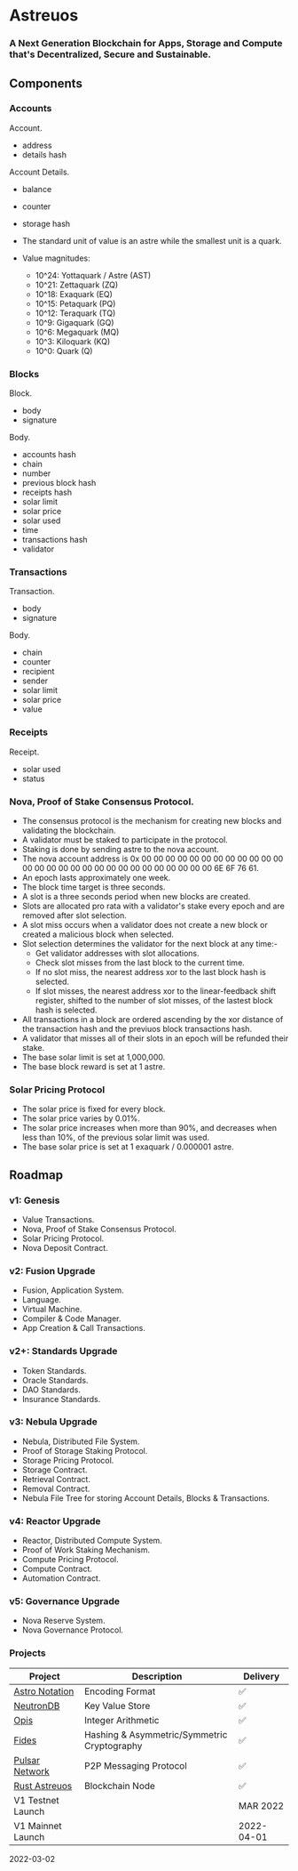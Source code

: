 
# Astreuos

### A Next Generation Blockchain for Apps, Storage and Compute that's Decentralized, Secure and Sustainable.

## Components

### Accounts

Account.
- address
- details hash

Account Details.
- balance
- counter
- storage hash

- The standard unit of value is an astre while the smallest unit is a quark.
- Value magnitudes:
    - 10^24: Yottaquark / Astre (AST)
    - 10^21: Zettaquark (ZQ)
    - 10^18: Exaquark (EQ)
    - 10^15: Petaquark (PQ)
    - 10^12: Teraquark (TQ)
    - 10^9: Gigaquark (GQ)
    - 10^6: Megaquark (MQ)
    - 10^3: Kiloquark (KQ)
    - 10^0: Quark (Q)


### Blocks

Block.
- body
- signature

Body.
- accounts hash
- chain
- number
- previous block hash
- receipts hash
- solar limit
- solar price
- solar used
- time
- transactions hash
- validator

### Transactions

Transaction.
- body
- signature

Body.
- chain
- counter
- recipient
- sender
- solar limit
- solar price
- value

### Receipts

Receipt.
- solar used
- status

### Nova, Proof of Stake Consensus Protocol.
- The consensus protocol is the mechanism for creating new blocks and validating the blockchain.
- A validator must be staked to participate in the protocol.
- Staking is done by sending astre to the nova account.
- The nova account address is 0x 00 00 00 00 00 00 00 00 00 00 00 00 00 00 00 00 00 00 00 00 00 00 00 00 00 00 00 00 6E 6F 76 61.
- An epoch lasts approximately one week.
- The block time target is three seconds.
- A slot is a three seconds period when new blocks are created.
- Slots are allocated pro rata with a validator's stake every epoch and are removed after slot selection.
- A slot miss occurs when a validator does not create a new block or created a malicious block when selected.
- Slot selection determines the validator for the next block at any time:-
    - Get validator addresses with slot allocations.
    - Check slot misses from the last block to the current time.
    - If no slot miss, the nearest address xor to the last block hash is selected.
    - If slot misses, the nearest address xor to the linear-feedback shift register, shifted to the number of slot misses, of the lastest block hash is selected.
- All transactions in a block are ordered ascending by the xor distance of the transaction hash and the previuos block transactions hash.
- A validator that misses all of their slots in an epoch will be refunded their stake.
- The base solar limit is set at 1,000,000.
- The base block reward is set at 1 astre.


### Solar Pricing Protocol
- The solar price is fixed for every block.
- The solar price varies by 0.01%.
- The solar price increases when more than 90%, and decreases when less than 10%, of the previous solar limit was used.
- The base solar price is set at 1 exaquark / 0.000001 astre.

## Roadmap

### v1: Genesis
- Value Transactions.
- Nova, Proof of Stake Consensus Protocol.
- Solar Pricing Protocol.
- Nova Deposit Contract.

### v2: Fusion Upgrade
- Fusion, Application System.
- Language.
- Virtual Machine.
- Compiler & Code Manager.
- App Creation & Call Transactions.

### v2+: Standards Upgrade
- Token Standards.
- Oracle Standards.
- DAO Standards.
- Insurance Standards.

### v3: Nebula Upgrade
- Nebula, Distributed File System.
- Proof of Storage Staking Protocol.
- Storage Pricing Protocol.
- Storage Contract.
- Retrieval Contract.
- Removal Contract.
- Nebula File Tree for storing Account Details, Blocks & Transactions.

### v4: Reactor Upgrade
- Reactor, Distributed Compute System.
- Proof of Work Staking Mechanism.
- Compute Pricing Protocol.
- Compute Contract.
- Automation Contract.

### v5: Governance Upgrade
- Nova Reserve System.
- Nova Governance Protocol.

### Projects
| Project | Description | Delivery |
|---|---|---|
| [Astro Notation](https://github.com/stelar-software/rust-astro-notation) | Encoding Format | ✅ |
| [NeutronDB](https://github.com/stelar-software/rust-neutrondb) | Key Value Store | ✅ |
| [Opis](https://github.com/stelar-software/rust-opis) | Integer Arithmetic | ✅ |
| [Fides](https://github.com/stelar-software/rust-fides) | Hashing & Asymmetric/Symmetric Cryptography | ✅ |
| [Pulsar Network](https://github.com/stelar-software/rust-pulsar-network) | P2P Messaging Protocol | ✅ |
| [Rust Astreuos](https://github.com/astreuos/rust-astreuos) | Blockchain Node | ✅ |
| V1 Testnet Launch | | MAR 2022 |
| V1 Mainnet Launch | | 2022-04-01 |

2022-03-02